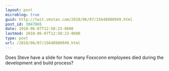 ```yaml
---
layout: post
microblog: true
guid: http://twit.vmstan.com/2010/06/07/15648980949.html
post_id: 3047865
date: 2010-06-07T12:50:23-0600
lastmod: 2010-06-07T12:50:23-0600
type: post
url: /2010/06/07/15648980949.html
---
```

Does Steve have a slide for how many Foxxconn employees died during the development and build process?

